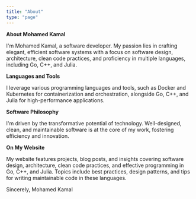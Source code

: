 ```yaml
---
title: "About"
type: "page"
---
```


**About Mohamed Kamal**

I'm Mohamed Kamal, a software developer. My passion lies in crafting elegant, efficient software systems with a focus on software design, architecture, clean code practices, and proficiency in multiple languages, including Go, C++, and Julia.

**Languages and Tools**

I leverage various programming languages and tools, such as Docker and Kubernetes for containerization and orchestration, alongside Go, C++, and Julia for high-performance applications.

**Software Philosophy**

I'm driven by the transformative potential of technology. Well-designed, clean, and maintainable software is at the core of my work, fostering efficiency and innovation.

**On My Website**

My website features projects, blog posts, and insights covering software design, architecture, clean code practices, and effective programming in Go, C++, and Julia. Topics include best practices, design patterns, and tips for writing maintainable code in these languages.


Sincerely, Mohamed Kamal
